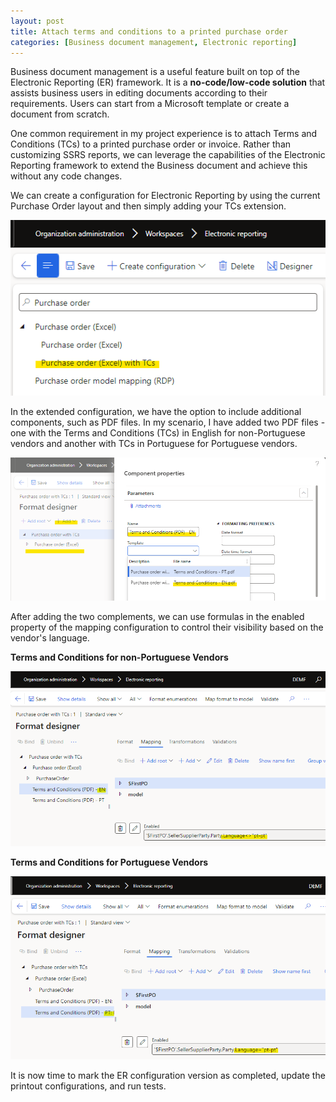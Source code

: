 ```yaml
---
layout: post
title: Attach terms and conditions to a printed purchase order 
categories: [Business document management, Electronic reporting]
---
```

Business document management is a useful feature built on top of the Electronic Reporting (ER) framework. It is a **no-code/low-code solution** that assists business users in editing documents according to their requirements. Users can start from a Microsoft template or create a document from scratch.

One common requirement in my project experience is to attach Terms and Conditions (TCs) to a printed purchase order or invoice. Rather than customizing SSRS reports, we can leverage the capabilities of the Electronic Reporting framework to extend the Business document and achieve this without any code changes.

We can create a configuration for Electronic Reporting by using the current Purchase Order layout and then simply adding your TCs extension.

![](/images/attach-terms-and-conditions-to-a-printed-purchase-order/image002.png)

In the extended configuration, we have the option to include additional components, such as PDF files. In my scenario, I have added two PDF files - one with the Terms and Conditions (TCs) in English for non-Portuguese vendors and another with TCs in Portuguese for Portuguese vendors.

![](/images/attach-terms-and-conditions-to-a-printed-purchase-order/image003.png)

After adding the two complements, we can use formulas in the enabled property of the mapping configuration to control their visibility based on the vendor's language.

**Terms and Conditions for non-Portuguese Vendors**

![](/images/attach-terms-and-conditions-to-a-printed-purchase-order/image004.png)

**Terms and Conditions for Portuguese Vendors**

![](/images/attach-terms-and-conditions-to-a-printed-purchase-order/image005.png)

It is now time to mark the ER configuration version as completed, update the printout configurations, and run tests.